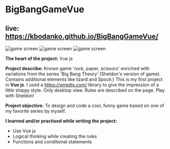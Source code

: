 # BigBangGameVue

## live: https://kbodanko.github.io/BigBangGameVue/

![game screen](https://github.com/kbodanko/BigBangGame/blob/main/Screenshot%202022-05-18%20at%2012-18-00%20BigBangGame%201.png)
![game screen](https://github.com/kbodanko/BigBangGame/blob/main/image%201.png)
![game screen](https://github.com/kbodanko/BigBangGame/blob/main/image%202.png)

**The heart of the project:** Vue js

**Project describe:** Known game 'rock, paper, scissors' enriched with variations from the series 'Big Bang Theory' (Sheldon's version of game). Contains additional elements like lizard and Spock:) This is my first project in **Vue js**. I used a https://wiredjs.com/ library to give the impression of a little sloppy style. Only desktop view. Rules are described on the page. Play with Sheldon!

**Project objective:** To design and code a cool, funny game based on one of my favorite series by myself.

**I learned and/or practised while writing the project:** 
- Use Vue js
- Logical thinking while creating the rules
- Functions and conditional statements
